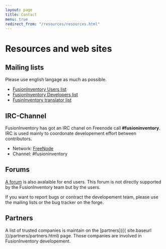 ```yaml
---
layout: page
title: Contact
menu: true
redirect_from: "/resources/resources.html"
---
```


# Resources and web sites


## Mailing lists

Please use english langage as much as possible.

* [FusionInventory Users list](http://lists.alioth.debian.org/mailman/listinfo/fusioninventory-user)
* [FusionInventory Developers list](http://lists.alioth.debian.org/mailman/listinfo/fusioninventory-devel)
* [FusinInventory translator list](http://lists.alioth.debian.org/mailman/listinfo/fusioninventory-i18n)

## IRC-Channel

FusionInventory has got an IRC chanel on Freenode call __#fusioninventory__.
IRC is used mainly to coordonate developement effort between contributors.

* Network: [FreeNode](http://irc.freenode.net)
* Channel: #fusioninventory

## Forums

[A forum](http://forum.fusioninventory.org/) is also avalaible for end users. This forum is not directly supported
by the FusionInventory team but by the users.

If you want to report bugs or contract the developement team, please use the
mailing lists or the bug tracker on the forge.

## Partners

A list of trusted companies is maintain on the [partners]({{ site.baseurl }}/partners/partners.html) page. Those companies are involved in FusionInventory
developement.
